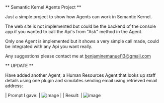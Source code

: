 ** Semantic Kernel Agents Project **

Just a simple project to show how Agents can work in Semantic Kernel.

The web site is not implemented but could be the backend of the console app if you wanted to call the Api's from "Ask" method in the Agent.

Only one Agent is implemented but it shows a very simple call made, could be integrated with any Api you want really.

Any suggestions please contact me at benjaminemanuel13@gmail.com

** UPDATE **

Have added another Agent, a Human Resources Agent that looks up staff details using one plugin and simulates sending email using retrieved email address:

| Prompt I gave: | ![image](https://github.com/user-attachments/assets/342b5990-7539-45a3-82b5-bc2d7b42bdf0) |
| Result: | ![image](https://github.com/user-attachments/assets/f7961992-b428-4022-a1c4-17133fae92ee)
